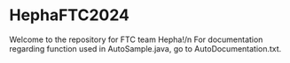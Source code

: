 # HephaFTC2024
Welcome to the repository for FTC team Hepha!/n
For documentation regarding function used in AutoSample.java, go to AutoDocumentation.txt.